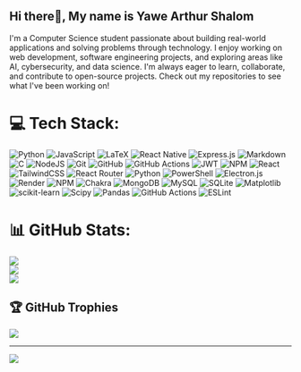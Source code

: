 ## Hi there👋, My name is Yawe Arthur Shalom
I'm a Computer Science student passionate about building real-world applications and solving problems through technology. I enjoy working on web development, software engineering projects, and exploring areas like AI, cybersecurity, and data science. I'm always eager to learn, collaborate, and contribute to open-source projects. Check out my repositories to see what I've been working on!



# 💻 Tech Stack:
![Python](https://img.shields.io/badge/python-3670A0?style=for-the-badge&logo=python&logoColor=ffdd54) ![JavaScript](https://img.shields.io/badge/javascript-%23323330.svg?style=for-the-badge&logo=javascript&logoColor=%23F7DF1E) ![LaTeX](https://img.shields.io/badge/latex-%23008080.svg?style=for-the-badge&logo=latex&logoColor=white) ![React Native](https://img.shields.io/badge/react_native-%2320232a.svg?style=for-the-badge&logo=react&logoColor=%2361DAFB) ![Express.js](https://img.shields.io/badge/express.js-%23404d59.svg?style=for-the-badge&logo=express&logoColor=%2361DAFB) ![Markdown](https://img.shields.io/badge/markdown-%23000000.svg?style=for-the-badge&logo=markdown&logoColor=white) ![C](https://img.shields.io/badge/c-%2300599C.svg?style=for-the-badge&logo=c&logoColor=white) ![NodeJS](https://img.shields.io/badge/node.js-6DA55F?style=for-the-badge&logo=node.js&logoColor=white) ![Git](https://img.shields.io/badge/git-%23F05033.svg?style=for-the-badge&logo=git&logoColor=white) ![GitHub](https://img.shields.io/badge/github-%23121011.svg?style=for-the-badge&logo=github&logoColor=white) ![GitHub Actions](https://img.shields.io/badge/github%20actions-%232671E5.svg?style=for-the-badge&logo=githubactions&logoColor=white) ![JWT](https://img.shields.io/badge/JWT-black?style=for-the-badge&logo=JSON%20web%20tokens) ![NPM](https://img.shields.io/badge/NPM-%23CB3837.svg?style=for-the-badge&logo=npm&logoColor=white) ![React](https://img.shields.io/badge/react-%2320232a.svg?style=for-the-badge&logo=react&logoColor=%2361DAFB) ![TailwindCSS](https://img.shields.io/badge/tailwindcss-%2338B2AC.svg?style=for-the-badge&logo=tailwind-css&logoColor=white) ![React Router](https://img.shields.io/badge/React_Router-CA4245?style=for-the-badge&logo=react-router&logoColor=white) ![Python](https://img.shields.io/badge/python-3670A0?style=for-the-badge&logo=python&logoColor=ffdd54) ![PowerShell](https://img.shields.io/badge/PowerShell-%235391FE.svg?style=for-the-badge&logo=powershell&logoColor=white) ![Electron.js](https://img.shields.io/badge/Electron-191970?style=for-the-badge&logo=Electron&logoColor=white) ![Render](https://img.shields.io/badge/Render-%46E3B7.svg?style=for-the-badge&logo=render&logoColor=white) ![NPM](https://img.shields.io/badge/NPM-%23CB3837.svg?style=for-the-badge&logo=npm&logoColor=white) ![Chakra](https://img.shields.io/badge/chakra-%234ED1C5.svg?style=for-the-badge&logo=chakraui&logoColor=white) ![MongoDB](https://img.shields.io/badge/MongoDB-%234ea94b.svg?style=for-the-badge&logo=mongodb&logoColor=white) ![MySQL](https://img.shields.io/badge/mysql-4479A1.svg?style=for-the-badge&logo=mysql&logoColor=white) ![SQLite](https://img.shields.io/badge/sqlite-%2307405e.svg?style=for-the-badge&logo=sqlite&logoColor=white) ![Matplotlib](https://img.shields.io/badge/Matplotlib-%23ffffff.svg?style=for-the-badge&logo=Matplotlib&logoColor=black) ![scikit-learn](https://img.shields.io/badge/scikit--learn-%23F7931E.svg?style=for-the-badge&logo=scikit-learn&logoColor=white) ![Scipy](https://img.shields.io/badge/SciPy-%230C55A5.svg?style=for-the-badge&logo=scipy&logoColor=%white) ![Pandas](https://img.shields.io/badge/pandas-%23150458.svg?style=for-the-badge&logo=pandas&logoColor=white) ![GitHub Actions](https://img.shields.io/badge/github%20actions-%232671E5.svg?style=for-the-badge&logo=githubactions&logoColor=white) ![ESLint](https://img.shields.io/badge/ESLint-4B3263?style=for-the-badge&logo=eslint&logoColor=white)<br/>
# 📊 GitHub Stats:
![](https://github-readme-stats.vercel.app/api?username=YAS-1&theme=radical&hide_border=false&include_all_commits=false&count_private=false)<br/>
![](https://nirzak-streak-stats.vercel.app/?user=YAS-1&theme=radical&hide_border=false)<br/>
![](https://github-readme-stats.vercel.app/api/top-langs/?username=YAS-1&theme=radical&hide_border=false&include_all_commits=false&count_private=false&layout=compact)


## 🏆 GitHub Trophies
![](https://github-profile-trophy.vercel.app/?username=YAS-1&theme=radical&no-frame=false&no-bg=true&margin-w=4)<br/>

---
[![](https://visitcount.itsvg.in/api?id=YAS-1&icon=6&color=7)](https://visitcount.itsvg.in)

<!-- Proudly created with GPRM ( https://gprm.itsvg.in ) -->
